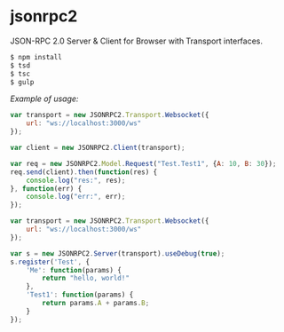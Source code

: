 # jsonrpc2
JSON-RPC 2.0 Server &amp; Client for Browser with Transport interfaces.

```sh
$ npm install
$ tsd
$ tsc
$ gulp
```

*Example of usage:*
```javascript
var transport = new JSONRPC2.Transport.Websocket({
	url: "ws://localhost:3000/ws"
});

var client = new JSONRPC2.Client(transport);

var req = new JSONRPC2.Model.Request("Test.Test1", {A: 10, B: 30});
req.send(client).then(function(res) {
	console.log("res:", res);
}, function(err) {
	console.log("err:", err);
});
```

```javascript
var transport = new JSONRPC2.Transport.Websocket({
	url: "ws://localhost:3000/ws"
});

var s = new JSONRPC2.Server(transport).useDebug(true);
s.register('Test', {
	'Me': function(params) {
		return "hello, world!"
	},
	'Test1': function(params) {
		return params.A + params.B;
	}
});
```
